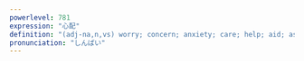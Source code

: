 ```yaml
---
powerlevel: 781
expression: "心配"
definition: "(adj-na,n,vs) worry; concern; anxiety; care; help; aid; assistance; (P)"
pronunciation: "しんぱい"
---
```

